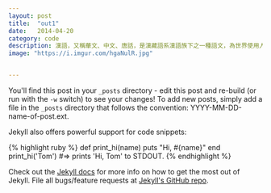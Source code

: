 ```yaml
---
layout: post
title:  "out1"
date:   2014-04-20
category: code
description: 漢語，又稱華文、中文、唐話，是漢藏語系漢語族下之一種語文，為世界使用人數最多的語言，目前世界有六分之一人口做為母語。漢語有多種分支語言，當中現代標準漢語為現行的漢語通用語，為中華人民共和國的國家通用語言、以及中華民國的國語。
image: "https://i.imgur.com/hgaNulR.jpg"


---
```


You'll find this post in your `_posts` directory - edit this post and re-build (or run with the `-w` switch) to see your changes!
To add new posts, simply add a file in the `_posts` directory that follows the convention: YYYY-MM-DD-name-of-post.ext.

Jekyll also offers powerful support for code snippets:

{% highlight ruby %}
def print_hi(name)
  puts "Hi, #{name}"
end
print_hi('Tom')
#=> prints 'Hi, Tom' to STDOUT.
{% endhighlight %}

Check out the [Jekyll docs][jekyll] for more info on how to get the most out of Jekyll. File all bugs/feature requests at [Jekyll's GitHub repo][jekyll-gh].

[jekyll-gh]: https://github.com/mojombo/jekyll
[jekyll]:    http://jekyllrb.com
